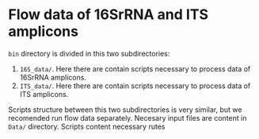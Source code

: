 # Flow data of 16SrRNA and ITS amplicons

`bin` directory is divided in this two subdirectories: 
1. `16S_data/`. Here there are contain scripts necessary to process data of 16SrRNA amplicons. 
2. `ITS_data/`. Here there are contain scripts necessary to process data of ITS amplicons. 

Scripts structure between this two subdirectories is very similar, but we recomended run flow data separately. Necesary input files are content in `Data/` directory. Scripts content necessary rutes 
